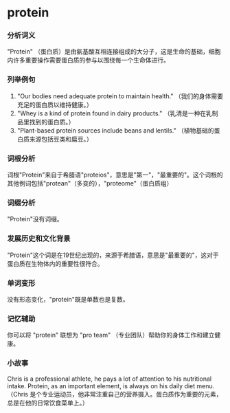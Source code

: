 # protein

### 分析词义

  

"Protein" （蛋白质）是由氨基酸互相连接组成的大分子，这是生命的基础，细胞内许多重要操作需要蛋白质的参与以围绕每一个生命体进行。

  

### 列举例句

  

1.  "Our bodies need adequate protein to maintain health." （我们的身体需要充足的蛋白质以维持健康。）
2.  "Whey is a kind of protein found in dairy products." （乳清是一种在乳制品里找到的蛋白质。）
3.  "Plant-based protein sources include beans and lentils." （植物基础的蛋白质来源包括豆类和扁豆。）

  

### 词根分析

  

词根"Protein"来自于希腊语"proteios"，意思是"第一"，"最重要的"。这个词根的其他例词包括"protean"（多变的），"proteome"（蛋白质组）

  

### 词缀分析

  

"Protein"没有词缀。

  

### 发展历史和文化背景

  

"Protein"这个词是在19世纪出现的，来源于希腊语，意思是"最重要的"，这对于蛋白质在生物体内的重要性很符合。

  

### 单词变形

  

没有形态变化，"protein"既是单数也是复数。

  

### 记忆辅助

  

你可以将 "protein" 联想为 "pro team" （专业团队）帮助你的身体工作和建立健康。

  

### 小故事

  

Chris is a professional athlete, he pays a lot of attention to his nutritional intake. Protein, as an important element, is always on his daily diet menu.（Chris 是个专业运动员，他非常注重自己的营养摄入。蛋白质作为重要的元素，总是在他的日常饮食菜单上。）
